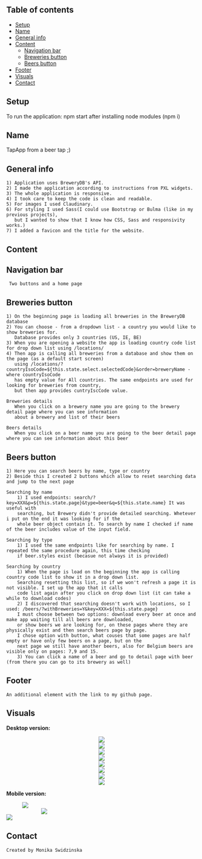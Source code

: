 ## Table of contents
* [Setup](#setup)
* [Name](#name)
* [General info](#general-info)
* [Content](#content)
    - [Navigation bar](#navigation-bar)
    - [Breweries button](#breweries-button)
    - [Beers button](#beers-button)
* [Footer](#footer)
* [Visuals](#visuals)
* [Contact](#contact)
## Setup
To run the application: npm start after installing node modules (npm i)
## Name
TapApp
from a beer tap ;)
## General info
    1) Application uses BreweryDB's API.
    2) I made the application according to instructions from PXL widgets.
    3) The whole application is responsive.
    4) I took care to keep the code is clean and readable.
    5) For images I used Claudinary.
    6) For styling I used Sass(I could use Bootstrap or Bulma (like in my previous projects),
       but I wanted to show that I know how CSS, Sass and responsivity works.)
    7) I added a favicon and the title for the website.
## Content    

## Navigation bar
     Two buttons and a home page
   
## Breweries button
    1) On the beginning page is loading all breweries in the BreweryDB database
    2) You can choose - from a dropdown list - a country you would like to show breweries for. 
       Database provides only 3 countries (US, IE, BE)
    3) When you are opening a website the app is loading country code list for drop down list using /locations/
    4) Then app is calling all breweries from a database and show them on the page (as a default start screen) 
       using /locations/?countryIsoCode=${this.state.select.selectedCode}&order=breweryName - where countryIsoCode
       has empty value for All countries. The same endpoints are used for looking for breweries from country,
       but then app provides cuntryIscCode value.

    Breweries details
       When you click on a brewery name you are going to the brewery detail page where you can see information
       about a brewery and list of their beers

    Beers details
       When you click on a beer name you are going to the beer detail page where you can see information about this beer
 
    
## Beers button
    1) Here you can search beers by name, type or country
    2) Beside this I created 2 buttons which allow to reset searching data and jump to the next page 

    Searching by name
        1) I used endpoints: search/?key=XXX&p=${this.state.page}&type=beer&q=${this.state.name} It was useful with 
        searching, but Brewery didn't provide detailed searching. Whetever i put on the end it was looking for if the
        whole beer object contain it. To search by name I checked if name of the beer includes value of the input field.

    Searching by type
        1) I used the same endpoints like for searching by name. I repeated the same procedure again, this time checking 
        if beer.styles exist (becasue not always it is provided)

    Searching by country
        1) When the page is load on the beginning the app is calling country code list to show it in a drop down list.
        Searching resetting this list, so if we won't refresh a page it is not visible. I set up the app that it calls 
        code list again after you click on drop down list (it can take a while to download codes)
        2) I discovered that searching doesn't work with locations, so I used: /beers/?withBreweries=Y&key=XXX=${this.state.page}
        I must choose between two options: download every beer at once and make app waiting till all beers are downloaded,
        or show beers we are looking for, on these pages where they are physically exist and then search beers page by page.
        I chose option with button, what couses that some pages are half empty or have only few beers on a page, but on the 
        next page we still have another beers, also for Belgium beers are visible only on pages: 7,9 and 15.
        3) You can click a name of a beer and go to detail page with beer (from there you can go to its brewery as well) 
        
## Footer
    An additional element with the link to my github page.
    
## Visuals

<b>Desktop version:</b>

<div style="display: flex; justify-content: center">
<img src="https://res.cloudinary.com/mokaweb/image/upload/c_scale,w_800/v1589118327/PXl.WIDGETS/1.png" />
</div>

<div style="display: flex; justify-content: center">
<img src="https://res.cloudinary.com/mokaweb/image/upload/c_scale,w_800/v1589118325/PXl.WIDGETS/2.png" />
</div>

<div style="display: flex; justify-content: center">
<img src="https://res.cloudinary.com/mokaweb/image/upload/c_scale,w_800/v1589118323/PXl.WIDGETS/3.png" />
</div>

<div style="display: flex; justify-content: center">
<img src="https://res.cloudinary.com/mokaweb/image/upload/c_scale,w_800/v1589118322/PXl.WIDGETS/4.png" />
</div>

<div style="display: flex; justify-content: center">
<img src="https://res.cloudinary.com/mokaweb/image/upload/c_scale,w_800/v1589118325/PXl.WIDGETS/5.png" />
</div>

<div style="display: flex; justify-content: center">
<img src="https://res.cloudinary.com/mokaweb/image/upload/c_scale,w_800/v1589118317/PXl.WIDGETS/6.png" />
</div>

<div style="display: flex; justify-content: center">
<img src="https://res.cloudinary.com/mokaweb/image/upload/c_scale,w_800/v1589118321/PXl.WIDGETS/7.png" />
</div>

<div style="display: flex; justify-content: center">
<img src="https://res.cloudinary.com/mokaweb/image/upload/c_scale,w_800/v1589118317/PXl.WIDGETS/8.png" />
</div>


<b>Mobile version:</b>
<div style="display: flex; justify-content: center; width: 100px">
<img src="https://res.cloudinary.com/mokaweb/image/upload/c_scale,w_200/v1589118309/PXl.WIDGETS/1mob.png" />
</div>

<div style="display: flex; justify-content: center; width: 200px">
<img src="https://res.cloudinary.com/mokaweb/image/upload/c_scale,w_200/v1589118309/PXl.WIDGETS/2mob.png" />
</div>

<div>
<img src="https://res.cloudinary.com/mokaweb/image/upload/c_scale,w_200/v1589118310/PXl.WIDGETS/3mob.png" />
</div>


## Contact
    Created by Monika Swidzinska